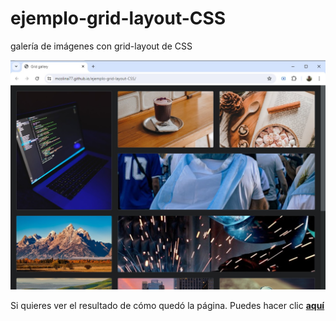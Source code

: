 # ejemplo-grid-layout-CSS
galería de imágenes con grid-layout de CSS

<img src="grid_layout_001.jpg" alt="imagen como queda la pantalla con las imágenes" width="680px" />

Si quieres ver el resultado de cómo quedó la página. Puedes hacer clic **[aquí](https://mcolina77.github.io/ejemplo-grid-layout-CSS/)**
